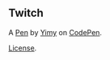 Twitch
------


A [Pen](http://codepen.io/Yimy/pen/yaQmYQ) by [Yimy](http://codepen.io/Yimy) on [CodePen](http://codepen.io/).

[License](http://codepen.io/Yimy/pen/yaQmYQ/license).